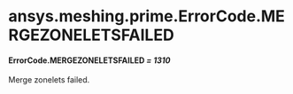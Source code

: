 # ansys.meshing.prime.ErrorCode.MERGEZONELETSFAILED

#### ErrorCode.MERGEZONELETSFAILED *= 1310*

Merge zonelets failed.

<!-- !! processed by numpydoc !! -->
